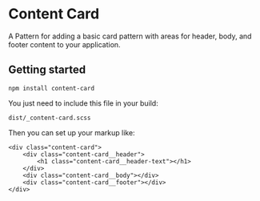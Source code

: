 # Content Card

A Pattern for adding a basic card pattern with areas for header, body, and footer content to your application.

## Getting started

    npm install content-card

You just need to include this file in your build:

    dist/_content-card.scss

Then you can set up your markup like:

    <div class="content-card">
        <div class="content-card__header">
            <h1 class="content-card__header-text"></h1>
        </div>
        <div class="content-card__body"></div>
        <div class="content-card__footer"></div>
    </div>
